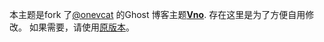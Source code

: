本主题是fork 了[@onevcat](https://github.com/onevcat) 的Ghost 博客主题[**Vno**](https://github.com/onevcat/vno).
存在这里是为了方便自用修改。
如果需要，请使用[原版本](https://github.com/onevcat/vno)。

